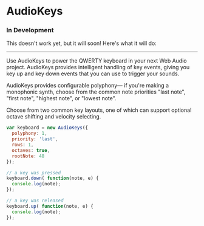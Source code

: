 # AudioKeys

### In Development

This doesn't work yet, but it will soon! Here's what it will do:

---------------------

Use AudioKeys to power the QWERTY keyboard in your next Web Audio project. AudioKeys provides intelligent handling of key events, giving you key up and key down events that you can use to trigger your sounds.

AudioKeys provides configurable polyphony— if you're making a monophonic synth, choose from the common note priorities "last note", "first note", "highest note", or "lowest note".

Choose from two common key layouts, one of which can support optional octave shifting and velocity selecting.

```javascript
var keyboard = new AudioKeys({
  polyphony: 1,
  priority: 'last',
  rows: 1,
  octaves: true,
  rootNote: 48
});

// a key was pressed
keyboard.down( function(note, e) {
  console.log(note);
});

// a key was released
keyboard.up( function(note, e) {
  console.log(note);
});
```